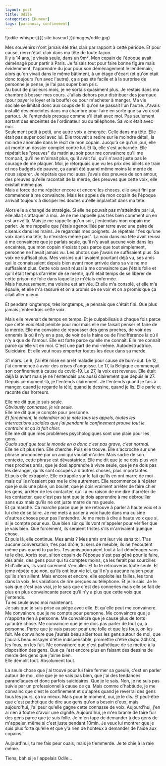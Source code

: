 ```yaml
---
layout: post
title: Odile
categories: [Humeur]
tags: [paranoia, confinement]
---
```


![odile-whisper]({{ site.baseurl }}/images/odile.jpg)

Mes souvenirs n'ont jamais été très clair par rapport à cette période. Et pour cause, rien n'était clair dans ma tête de toute façon.    
Il y a 14 ans, je vivais seule, dans un 9m². Mon copain de l'époque avait déménagé pour partir à Paris. Je faisais tout pour faire bonne figure mais évidemment, l'apprendre du jour pour son déménagement le lendemain, alors qu'on vivait dans le même bâtiment, à un étage d'écart (et qu'on était donc toujours l'un avec l'autre), ça a pas été facile et à la surprise de personne je pense, je l'ai pas super bien pris.    
Au bout de plusieurs mois, je ne sortais quasiment plus. Je restais dans ma chambre à bosser mes cours. J'allais dehors pour distribuer des journaux (pour payer le loyer et la bouffe) ou pour m'acheter à manger. Ma vie sociale se limitait donc aux coups de fil qu'on se passait l'un l'autre. J'avais installé des enceintes dans ma chambre pour faire en sorte que sa voix soit partout. Je l'entendais presque comme s'il était avec moi. Pas seulement sortant des enceintes de l'ordinateur ou du téléphone. Sa voix était avec moi.    
Seulement petit à petit, une autre voix a émergée. Celle dans ma tête. Elle était pas super cool avec lui. Elle trouvait à redire sur le moindre détail, la moindre anomalie dans le récit de mon copain. Jusqu'à ce qu'un jour, elle ait monté un dossier complet contre lui. Et là, elle s'est acharnée. Elle répétait les "preuves" du matin au soir pour me convaincre qu'il me trompait, qu'il ne m'aimait plus, qu'il avait fui, qu'il n'avait juste pas le courage de me plaquer. Moi, je rétorquais que vu les prix des billets de train et nos budgets de pauvre, ça aurait été quand même moins la merde de nous séparer. Je répétais que moi aussi j'avais des preuves de son amour, des preuves qu'elle racontait de la merde, des preuves que cette voix, elle existait même pas.    
Mais à force de me répéter encore et encore les choses, elle avait fini par commencer à me convaincre. Mais les appels de mon copain de l'époque arrivait toujours à dissiper les doutes qu'elle implantait dans ma tête.

Alors elle a changé de stratégie. Si elle ne pouvait pas m'atteindre par lui, elle allait s'attaquer à moi. Je ne me rappelle pas très bien comment on en est arrivé là. Mais je me rappelle qu'un soir, j'entendais mon copain me parler. Je me rappelle que j'étais agenouillée par terre avec une paire de ciseaux dans les mains. Je regardais mes poignets. Je répétais "t'es qu'une voix dans ma tête, tu n'existes même pas". La voix dans ma tête avait réussi à me convaincre que je parlais seule, qu'il n'y avait aucune voix dans les enceintes, que mon copain n'existait pas parce que tout simplement, personne ne l'avait jamais vu. Les photos que j'avais ne suffisaient plus. Sa voix ne suffisait plus. Mes voisins qui l'avaient pourtant déjà vu, ses amis qui le connaissaient depuis bien avant mon arrivée dans sa vie ne me suffisaient plus. Cette voix avait réussi à me convaincre que j'étais folle et qu'il était temps d'arrêter de se mentir, qu'il était temps de se libérer de cette prison de folie dans laquelle je m'étais enfermée.    
Mais heureusement, ma voisine est arrivée. Et elle m'a consolé, et elle m'a épaulé, et elle m'a rassuré et on a promis de se voir et on a promis que ça allait aller mieux.

Et pendant longtemps, très longtemps, je pensais que c'était fini. Que plus jamais j'entendrais cette voix.

Mais elle revenait de temps en temps. Et je culpabilisais à chaque fois parce que cette voix était pénible pour moi mais elle me faisait penser et faire de la merde. Elle me convainc de repousser des gens proches, de voir des ennemis là où il n'y en a pas, de voir de la haine ou de l'indifférence là où il n'y a que de l'amour. Elle est forte parce qu'elle me connaît. Elle me connaît parce qu'elle vit en moi. C'est une part de moi-même. Autodestructrice. Suicidaire. Et elle veut nous emporter toutes les deux dans sa merde.

31 mars. Le 9, j'ai été mise en arrêt maladie pour cause de burn-out. Le 12, j'ai commencé à avoir des crises d'angoisse. Le 17, la Belgique commençait son confinement à cause du covid-19. Le 27, la voix est revenue. Elle était déjà là avant mais je ne l'entendais pas aussi clairement que depuis le 27. Depuis ce moment-là, je l'entends clairement. Je l'entends quand je fais à manger, quand je regarde la télé, quand je dessine, quand je lis. Elle parle et raconte des horreurs. 

Elle me dit que je suis seule.    
*Obviously connasse, je vis seule.*    
Elle me dit que je compte pour personne.    
*Et forcément, le calendrier où je note tous les appels, toutes les interractions sociales que j'ai pendant le confinement prouve tout le contraire et ça la fait chier.*    
Elle me dit que mes problèmes psychologiques sont une plaie pour les gens.    
*Ouais sauf que tout le monde en a donc c'est pas grave, c'est normal.*    
Elle ne dit plus rien. Elle cherche. Puis elle trouve. Elle s'accroche sur une phrase prononcée par un ami qui voulait m'aider. Mais sortie de son contexte, cette phrase est dévastatrice. Elle me dit que je ne dois plus voir mes proches amis, que je dosi apprendre à vivre seule, que je ne dois pas les déranger, qu'ils sont occupés à d'autres choses, plus importantes.    
Et puis elle extrapole. Elle extrapole sur le fait qu'ils en ont marre de moi mais qu'ils n'osaient pas me le dire autrement. Elle recommence à répéter que je suis une plaie, un boulet, que je dois vraiment arrêter de faire chier les gens, arrêter de les contacter, qu'il a eu raison de me dire d'arrêter de les contacter, que c'est pas tant que je dois apprendre à me débrouiller sans eux mais qu'ils ne ont juste marre de ma gueule.    
Et ça marche. Ca marche parce que je me retrouve à parler à haute voix et a lui dire de se taire. Je me mets à parler à voix haute dans ma cuisine d'autres choses pour pas l'entendre. Je me mets à dire à haute voix que si, si je compte pour eux. Que bien sûr qu'ils vont m'appeler pour vérifier que je vais bien. Que forcément, ils seraient tristes s'ils m'arrivaient quelque chose.    
Et puis là, elle continue. Mes amis ? Mes amis ont leur vie sans toi. T'as aucune conversation, t'es pas drôle, tu sers de meuble, ils ne t'écoutent même pas quand tu parles. Tes amis pourraient tout à fait déménager sans te le dire. Après tout, si ton copain de l'époque s'est pas gêné pour le faire, des amis, des gens pour qui tu comptes moins, ça les ferait pas sourciller. Et d'ailleurs, ils vont surement s'en aller. Et tu te retrouveras toute seule.
Et jeme répète que non, qu'ils ont leur vie ici, qu'il n'y a aucune raison pour qu'ils s'en aillent. Mais encore et encore, elle exploite les failles, les tons dans la voix, les variations de rire perçues au téléphone. Et je le sais. Je le sais que c'est pas vrai, je le sais que c'est des conneries mais elle se fait de plus en plus convaincante parce qu'il n'y a plus que cette voix que j'entends.    
Tu es seule avec moi maintenant.    
Je sais que je suis prise au piège avec elle. Et qu'elle peut me convaincre. Me convaincre que je ne compte pour personne. Me convaincre que je n'apporte rien à personne. Me convaincre que je cause plus de torts qu'autre chose. Me convaincre que je ne dois pas parler de tout ça, à personne. Parce que je vais passer pour une folle et que les fous, on les fuit. Me convaincre que j'aurais beau aider tous les gens autour de moi, que j'aurais beau essayer d'être indispensable, promettre d'être dispo 24h/24, les fous, on les fuit. Me convaincre que c'est pathétique de se mettre à la disposition des gens. Que ça l'est encore plus en faisant des dessins de merde des gens que j'aime bien.    
Elle démolit tout. Absolument tout.

La seule chose que j'ai trouvé pour lui faire fermer sa gueule, c'est en parler autour de moi, dire que je ne vais pas bien, que j'ai des tendances paranoïaques et donc parfois suicidaires. Que je le sais. Non, je ne suis pas suivie par un professionnel à cause de ça. Mais comme d'habtiude, je me convainc que c'est le confinement et qu'après quand je reverrai des gens tous les jours, ça ira mieux. Mais pour le moment, oui, je le dis. Et peut-être que c'est pathétique de dire aux gens qu'on a besoin d'eux, mais aujourd'hui, j'ai peur qu'elle gagne cette connasse de voix. Aujourd'hui, j'en ai rien à foutre d'avoir une dignité. Aujourd'hui, je m'en branle de faire fuir des gens parce que je suis folle. Je m'en tape de demander à des gens de m'appeler, même si c'est juste pendant 10min. Je veux lui montrer que je suis plus forte qu'elle et que y'a rien de honteux à demander de l'aide aux copains.

Aujourd'hui, tu me fais peur ouais, mais je t'emmerde. Je te chie à la raie même. 

Tiens, bah si je l'appelais Odile...
